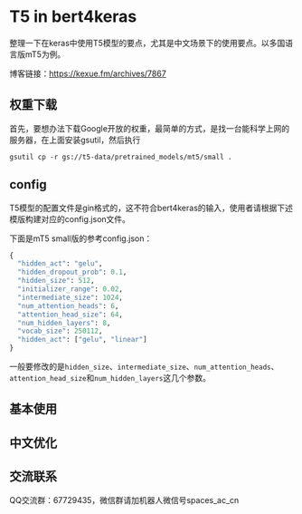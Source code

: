 # T5 in bert4keras
整理一下在keras中使用T5模型的要点，尤其是中文场景下的使用要点。以多国语言版mT5为例。

博客链接：https://kexue.fm/archives/7867

## 权重下载

首先，要想办法下载Google开放的权重，最简单的方式，是找一台能科学上网的服务器，在上面安装gsutil，然后执行
```shell
gsutil cp -r gs://t5-data/pretrained_models/mt5/small .
```

## config

T5模型的配置文件是gin格式的，这不符合bert4keras的输入，使用者请根据下述模版构建对应的config.json文件。

下面是mT5 small版的参考config.json：
```python
{
  "hidden_act": "gelu",
  "hidden_dropout_prob": 0.1,
  "hidden_size": 512,
  "initializer_range": 0.02,
  "intermediate_size": 1024,
  "num_attention_heads": 6,
  "attention_head_size": 64,
  "num_hidden_layers": 8,
  "vocab_size": 250112,
  "hidden_act": ["gelu", "linear"]
}
```

一般要修改的是`hidden_size`、`intermediate_size`、`num_attention_heads`、`attention_head_size`和`num_hidden_layers`这几个参数。

## 基本使用

## 中文优化

## 交流联系
QQ交流群：67729435，微信群请加机器人微信号spaces_ac_cn
